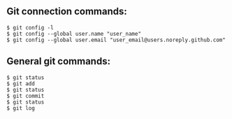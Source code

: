 ## Git connection commands:
```
$ git config -l
$ git config --global user.name "user_name"
$ git config --global user.email "user_email@users.noreply.github.com"
```
## General git commands:
```
$ git status
$ git add
$ git status
$ git commit
$ git status
$ git log

```


